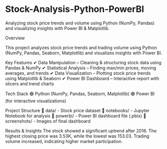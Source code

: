 # Stock-Analysis-Python-PowerBI
Analyzing stock price trends and volume using Python (NumPy, Pandas) and visualizing insights with Power BI &amp; Matplotlib.

  Overview

This project analyzes stock price trends and trading volume using Python (NumPy, Pandas, Seaborn, Matplotlib) and visualizes insights with Power BI.

Key Features
✔ Data Manipulation – Cleaning & structuring stock data using Pandas & NumPy
✔ Statistical Analysis – Finding max/min prices, moving averages, and trends
✔ Data Visualization – Plotting stock price trends using Matplotlib & Seaborn
✔ Power BI Dashboard – Interactive report with slicers and trend charts

Tech Stack
🟢 Python (NumPy, Pandas, Seaborn, Matplotlib)
🟢 Power BI (for interactive visualizations)

Project Structure
📂 data/ - Stock price dataset
📂 notebooks/ - Jupyter Notebook for analysis
📂 powerbi/ - Power BI dashboard file (.pbix)
📂 screenshots/ - Images of final dashboard

Results & Insights
The stock showed a significant uptrend after 2016.
The highest closing price was 3.53K, while the lowest was 153.03.
Trading volume increased, indicating higher market participation.
